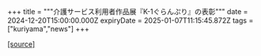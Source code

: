 +++
title = """介護サービス利用者作品展『K-1ぐらんぷり』の表彰"""
date = 2024-12-20T15:00:00.000Z
expiryDate = 2025-01-07T11:15:45.872Z
tags = ["kuriyama","news"]
+++


[[source]](https://www.town.kuriyama.hokkaido.jp/soshiki/43/28801.html)
